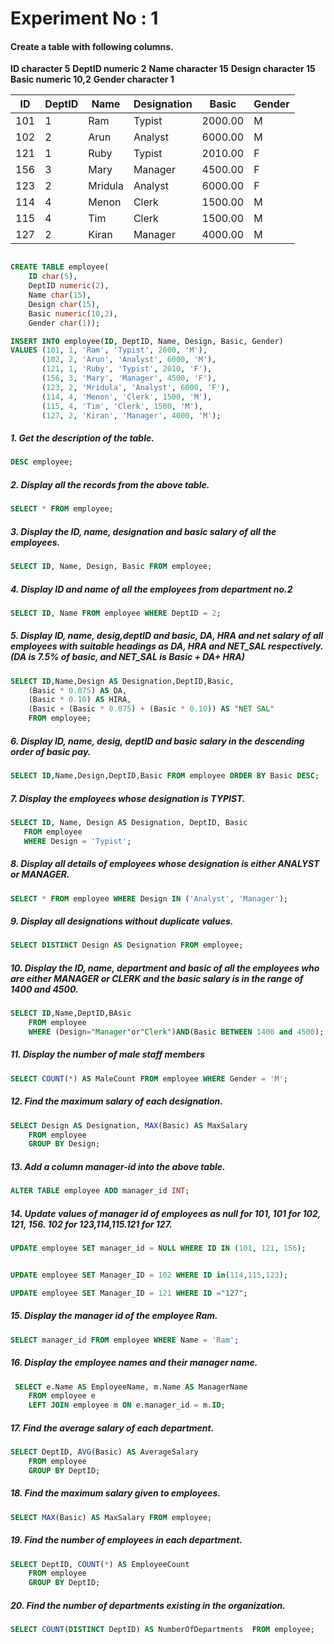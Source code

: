 # Experiment No : 1
#### Create a table with following columns.
**ID character 5**
**DeptID numeric 2**
**Name character 15**
**Design character 15**
**Basic numeric 10,2**
**Gender character 1**
<table>
  <thead>
    <tr>
      <th>ID</th>
      <th>DeptID</th>
      <th>Name</th>
      <th>Designation</th>
      <th>Basic</th>
      <th>Gender</th>
    </tr>
  </thead>
  <tbody>
    <tr>
      <td>101</td>
      <td>1</td>
      <td>Ram</td>
      <td>Typist</td>
      <td>2000.00</td>
      <td>M</td>
    </tr>
    <tr>
      <td>102</td>
      <td>2</td>
      <td>Arun</td>
      <td>Analyst</td>
      <td>6000.00</td>
      <td>M</td>
    </tr>
    <tr>
      <td>121</td>
      <td>1</td>
      <td>Ruby</td>
      <td>Typist</td>
      <td>2010.00</td>
      <td>F</td>
    </tr>
    <tr>
      <td>156</td>
      <td>3</td>
      <td>Mary</td>
      <td>Manager</td>
      <td>4500.00</td>
      <td>F</td>
    </tr>
    <tr>
      <td>123</td>
      <td>2</td>
      <td>Mridula</td>
      <td>Analyst</td>
      <td>6000.00</td>
      <td>F</td>
    </tr>
    <tr>
      <td>114</td>
      <td>4</td>
      <td>Menon</td>
      <td>Clerk</td>
      <td>1500.00</td>
      <td>M</td>
    </tr>
    <tr>
      <td>115</td>
      <td>4</td>
      <td>Tim</td>
      <td>Clerk</td>
      <td>1500.00</td>
      <td>M</td>
    </tr>
    <tr>
      <td>127</td>
      <td>2</td>
      <td>Kiran</td>
      <td>Manager</td>
      <td>4000.00</td>
      <td>M</td>
    </tr>
  </tbody>
</table>

```sql

CREATE TABLE employee(
    ID char(5),
    DeptID numeric(2),
    Name char(15),
    Design char(15),
    Basic numeric(10,2),
    Gender char(1));
```
```sql
INSERT INTO employee(ID, DeptID, Name, Design, Basic, Gender)
VALUES (101, 1, 'Ram', 'Typist', 2000, 'M'),
       (102, 2, 'Arun', 'Analyst', 6000, 'M'),
       (121, 1, 'Ruby', 'Typist', 2010, 'F'),
       (156, 3, 'Mary', 'Manager', 4500, 'F'),
       (123, 2, 'Mridula', 'Analyst', 6000, 'F'),
       (114, 4, 'Menon', 'Clerk', 1500, 'M'),
       (115, 4, 'Tim', 'Clerk', 1500, 'M'),
       (127, 2, 'Kiran', 'Manager', 4000, 'M');

```

##### 1. Get the description of the table.

```sql
DESC employee;
```
##### 2. Display all the records from the above table.

```sql
SELECT * FROM employee;
```
##### 3. Display the ID, name, designation and basic salary of all the employees.

```sql
SELECT ID, Name, Design, Basic FROM employee;
```

##### 4. Display ID and name of all the employees from department no.2

```sql
SELECT ID, Name FROM employee WHERE DeptID = 2;
```
##### 5. Display ID, name, desig,deptID and basic, DA, HRA and net salary of all employees with suitable headings as DA, HRA and NET_SAL respectively.(DA is 7.5% of basic, and NET_SAL is Basic + DA+ HRA)

```sql
SELECT ID,Name,Design AS Designation,DeptID,Basic,
    (Basic * 0.075) AS DA,
    (Basic * 0.10) AS HIRA,
    (Basic + (Basic * 0.075) + (Basic * 0.10)) AS "NET SAL"
    FROM employee;

```
##### 6. Display ID, name, desig, deptID and basic salary in the descending order of basic pay.

```sql
SELECT ID,Name,Design,DeptID,Basic FROM employee ORDER BY Basic DESC;

```
##### 7. Display the employees whose designation is TYPIST.

```sql
SELECT ID, Name, Design AS Designation, DeptID, Basic
   FROM employee
   WHERE Design = 'Typist';

```
##### 8. Display all details of employees whose designation is either ANALYST or MANAGER.

```sql
SELECT * FROM employee WHERE Design IN ('Analyst', 'Manager');

```
##### 9. Display all designations without duplicate values.

```sql
SELECT DISTINCT Design AS Designation FROM employee;
```
##### 10. Display the ID, name, department and basic of all the employees who are either MANAGER or CLERK and the basic salary is in the range of 1400 and 4500.

```sql
SELECT ID,Name,DeptID,BAsic 
    FROM employee 
    WHERE (Design="Manager"or"Clerk")AND(Basic BETWEEN 1400 and 4500);

```
##### 11. Display the number of male staff members

```sql
SELECT COUNT(*) AS MaleCount FROM employee WHERE Gender = 'M';
```
##### 12. Find the maximum salary of each designation.

```sql
SELECT Design AS Designation, MAX(Basic) AS MaxSalary
    FROM employee
    GROUP BY Design;

```
##### 13. Add a column manager-id into the above table.

```sql
ALTER TABLE employee ADD manager_id INT;
```
##### 14. Update values of manager id of employees as null for 101, 101 for 102, 121, 156. 102 for 123,114,115.121 for 127.

```sql
UPDATE employee SET manager_id = NULL WHERE ID IN (101, 121, 156);
```
```sql

UPDATE employee SET Manager_ID = 102 WHERE ID in(114,115,123);
```
```sql
UPDATE employee SET Manager_ID = 121 WHERE ID ="127";
```
##### 15. Display the manager id of the employee Ram.

```sql
SELECT manager_id FROM employee WHERE Name = 'Ram';

```
##### 16. Display the employee names and their manager name.

```sql
 SELECT e.Name AS EmployeeName, m.Name AS ManagerName
    FROM employee e
    LEFT JOIN employee m ON e.manager_id = m.ID;

```
##### 17. Find the average salary of each department.

```sql
SELECT DeptID, AVG(Basic) AS AverageSalary 
    FROM employee
    GROUP BY DeptID;
```
##### 18. Find the maximum salary given to employees.

```sql
SELECT MAX(Basic) AS MaxSalary FROM employee;
```
##### 19. Find the number of employees in each department.

```sql
SELECT DeptID, COUNT(*) AS EmployeeCount 
    FROM employee 
    GROUP BY DeptID;
```
##### 20. Find the number of departments existing in the organization.
```sql
SELECT COUNT(DISTINCT DeptID) AS NumberOfDepartments  FROM employee;
```
